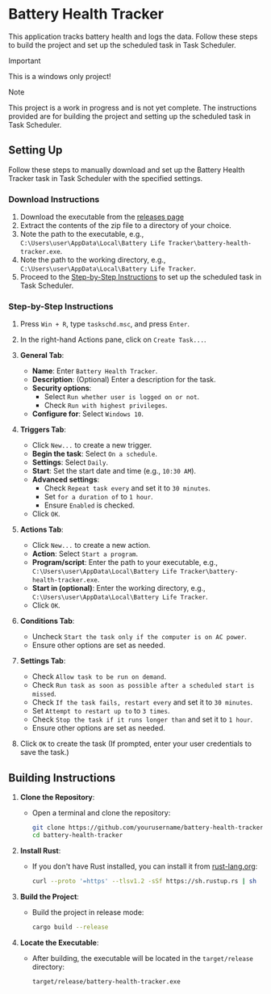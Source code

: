 # Battery Health Tracker

This application tracks battery health and logs the data. Follow these steps to build the project and set up the scheduled task in Task Scheduler.

> [!IMPORTANT]
> This is a windows only project!

> [!NOTE]
> This project is a work in progress and is not yet complete. The instructions provided are for building the project and setting up the scheduled task in Task Scheduler.

## Setting Up

Follow these steps to manually download and set up the Battery Health Tracker task in Task Scheduler with the specified settings.

### Download Instructions

1. Download the executable from the [releases page](https://github.com/whayn/battery-life-tracker/releases/latest)
2. Extract the contents of the zip file to a directory of your choice.
3. Note the path to the executable, e.g., `C:\Users\user\AppData\Local\Battery Life Tracker\battery-health-tracker.exe`.
4. Note the path to the working directory, e.g., `C:\Users\user\AppData\Local\Battery Life Tracker`.
5. Proceed to the [Step-by-Step Instructions](#step-by-step-instructions) to set up the scheduled task in Task Scheduler.

### Step-by-Step Instructions

1. Press `Win + R`, type `taskschd.msc`, and press `Enter`.

2. In the right-hand Actions pane, click on `Create Task...`.

3. **General Tab**:

   - **Name**: Enter `Battery Health Tracker`.
   - **Description**: (Optional) Enter a description for the task.
   - **Security options**:
     - Select `Run whether user is logged on or not`.
     - Check `Run with highest privileges`.
   - **Configure for**: Select `Windows 10`.

4. **Triggers Tab**:

   - Click `New...` to create a new trigger.
   - **Begin the task**: Select `On a schedule`.
   - **Settings**: Select `Daily`.
   - **Start**: Set the start date and time (e.g., `10:30 AM`).
   - **Advanced settings**:
     - Check `Repeat task every` and set it to `30 minutes`.
     - Set `for a duration of` to `1 hour`.
     - Ensure `Enabled` is checked.
   - Click `OK`.

5. **Actions Tab**:

   - Click `New...` to create a new action.
   - **Action**: Select `Start a program`.
   - **Program/script**: Enter the path to your executable, e.g., `C:\Users\user\AppData\Local\Battery Life Tracker\battery-health-tracker.exe`.
   - **Start in (optional)**: Enter the working directory, e.g., `C:\Users\user\AppData\Local\Battery Life Tracker`.
   - Click `OK`.

6. **Conditions Tab**:

   - Uncheck `Start the task only if the computer is on AC power`.
   - Ensure other options are set as needed.

7. **Settings Tab**:

   - Check `Allow task to be run on demand`.
   - Check `Run task as soon as possible after a scheduled start is missed`.
   - Check `If the task fails, restart every` and set it to `30 minutes`.
   - Set `Attempt to restart up to` to `3 times`.
   - Check `Stop the task if it runs longer than` and set it to `1 hour`.
   - Ensure other options are set as needed.

8. Click `OK` to create the task (If prompted, enter your user credentials to save the task.)

## Building Instructions

1. **Clone the Repository**:

   - Open a terminal and clone the repository:
     ```sh
     git clone https://github.com/yourusername/battery-health-tracker.git
     cd battery-health-tracker
     ```

2. **Install Rust**:

   - If you don't have Rust installed, you can install it from [rust-lang.org](https://www.rust-lang.org/):
     ```sh
     curl --proto '=https' --tlsv1.2 -sSf https://sh.rustup.rs | sh
     ```

3. **Build the Project**:

   - Build the project in release mode:
     ```sh
     cargo build --release
     ```

4. **Locate the Executable**:
   - After building, the executable will be located in the `target/release` directory:
     ```sh
     target/release/battery-health-tracker.exe
     ```
